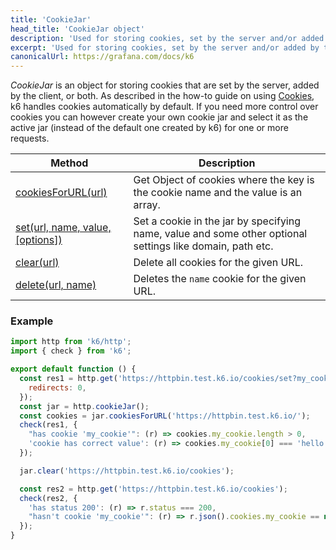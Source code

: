 ```yaml
---
title: 'CookieJar'
head_title: 'CookieJar object'
description: 'Used for storing cookies, set by the server and/or added by the client.'
excerpt: 'Used for storing cookies, set by the server and/or added by the client.'
canonicalUrl: https://grafana.com/docs/k6
---
```


_CookieJar_ is an object for storing cookies that are set by the server, added by the client, or both. As described in the how-to guide on using [Cookies](/using-k6/cookies), k6 handles cookies automatically by default. If you need more control over cookies you can however create your own cookie jar and select it as the active jar (instead of the default one created by k6) for one or more requests.

| Method                                                                                                     | Description                                                                                               |
| ---------------------------------------------------------------------------------------------------------- | --------------------------------------------------------------------------------------------------------- |
| [cookiesForURL(url)](/javascript-api/k6-http/cookiejar/cookiejar-cookiesforurl)                        | Get Object of cookies where the key is the cookie name and the value is an array.                         |
| [set(url, name, value, [options])](/javascript-api/k6-http/cookiejar/cookiejar-set) | Set a cookie in the jar by specifying name, value and some other optional settings like domain, path etc. |
| [clear(url)](/javascript-api/k6-http/cookiejar/cookiejar-clear) | Delete all cookies for the given URL. |
| [delete(url, name)](/javascript-api/k6-http/cookiejar/cookiejar-delete) | Deletes the `name` cookie for the given URL. |


### Example

<CodeGroup labels={[]}>

```javascript
import http from 'k6/http';
import { check } from 'k6';

export default function () {
  const res1 = http.get('https://httpbin.test.k6.io/cookies/set?my_cookie=hello%20world', {
    redirects: 0,
  });
  const jar = http.cookieJar();
  const cookies = jar.cookiesForURL('https://httpbin.test.k6.io/');
  check(res1, {
    "has cookie 'my_cookie'": (r) => cookies.my_cookie.length > 0,
    'cookie has correct value': (r) => cookies.my_cookie[0] === 'hello world',
  });

  jar.clear('https://httpbin.test.k6.io/cookies');

  const res2 = http.get('https://httpbin.test.k6.io/cookies');
  check(res2, {
    'has status 200': (r) => r.status === 200,
    "hasn't cookie 'my_cookie'": (r) => r.json().cookies.my_cookie == null,
  });
}
```

</CodeGroup>
